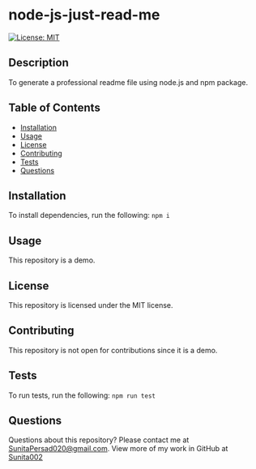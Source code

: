 # node-js-just-read-me
[![License: MIT](https://img.shields.io/badge/License-MIT-yellow.svg)](https://opensource.org/licenses/MIT)
## Description
To generate a professional readme file using node.js and npm package.
## Table of Contents
* [Installation](#installation)
* [Usage](#usage)
* [License](#license)
* [Contributing](#contributing)
* [Tests](#tests)
* [Questions](#questions)
## Installation
To install dependencies, run the following:
`
npm i
`
## Usage
This repository is a demo.
## License
This repository is licensed under the MIT license.
## Contributing
This repository is not open for contributions since it is a demo.
## Tests
To run tests, run the following:
`
npm run test
`
## Questions
Questions about this repository? Please contact me at [SunitaPersad020@gmail.com](mailto:SunitaPersad020@gmail.com). View more of my work in GitHub at [Sunita002](https://github.com/Sunita002) 
